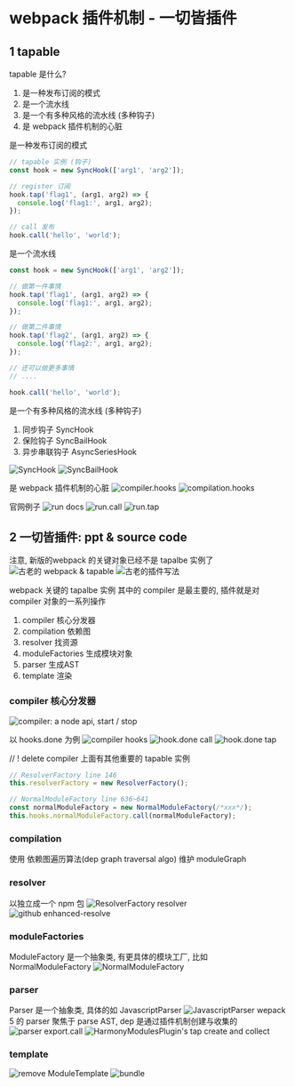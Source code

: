 # webpack 插件机制 - 一切皆插件

## 1 tapable
tapable 是什么?
1. 是一种发布订阅的模式
2. 是一个流水线
3. 是一个有多种风格的流水线 (多种钩子)
4. 是 webpack 插件机制的心脏

是一种发布订阅的模式
``` js
// tapable 实例 (钩子)
const hook = new SyncHook(['arg1', 'arg2']);

// register 订阅
hook.tap('flag1', (arg1, arg2) => {
  console.log('flag1:', arg1, arg2);
});

// call 发布
hook.call('hello', 'world');
```

是一个流水线
``` js
const hook = new SyncHook(['arg1', 'arg2']);

// 做第一件事情
hook.tap('flag1', (arg1, arg2) => {
  console.log('flag1:', arg1, arg2);
});

// 做第二件事情
hook.tap('flag2', (arg1, arg2) => {
  console.log('flag2:', arg1, arg2);
});

// 还可以做更多事情
// ....

hook.call('hello', 'world');
```

是一个有多种风格的流水线 (多种钩子)
1. 同步钩子 SyncHook
2. 保险钩子 SyncBailHook
3. 异步串联钩子 AsyncSeriesHook

![SyncHook](webpack_files/1.jpg)
![SyncBailHook](webpack_files/2.jpg)

是 webpack 插件机制的心脏
![compiler.hooks](webpack_files/19.jpg)
![compilation.hooks](webpack_files/20.jpg)

官网例子
![run docs](webpack_files/23.jpg)
![run.call](webpack_files/21.jpg)
![run.tap](webpack_files/22.jpg)


## 2 一切皆插件: ppt & source code

注意, 新版的webpack 的关键对象已经不是 tapalbe 实例了
![古老的 webpack & tapable](webpack_files/24.jpg)
![古老的插件写法](webpack_files/25.jpg)

webpack 关键的 tapalbe 实例
其中的 compiler 是最主要的, 插件就是对 compiler 对象的一系列操作
1. compiler 核心分发器
2. compilation 依赖图
3. resolver 找资源
4. moduleFactories 生成模块对象
5. parser 生成AST
6. template 渲染

### compiler 核心分发器
![compiler: a node api, start / stop](webpack_files/26.jpg)

以 hooks.done 为例
![compiler hooks](webpack_files/3.jpg)
![hook.done call](webpack_files/4.jpg)
![hook.done tap](webpack_files/8.jpg)


// ! delete
compiler 上面有其他重要的 tapable 实例
``` js
// ResolverFactory line 146
this.resolverFactory = new ResolverFactory();

// NormalModuleFactory line 636~641
const normalModuleFactory = new NormalModuleFactory(/*xxx*/);
this.hooks.normalModuleFactory.call(normalModuleFactory);
```

### compilation
使用 依赖图遍历算法(dep graph traversal algo) 维护 moduleGraph

### resolver
以独立成一个 npm 包
![ResolverFactory resolver](webpack_files/27.jpg)
![github enhanced-resolve](webpack_files/29.jpg)

### moduleFactories
ModuleFactory 是一个抽象类, 有更具体的模块工厂, 比如 NormalModuleFactory
![NormalModuleFactory](webpack_files/5.jpg)

### parser
Parser 是一个抽象类, 具体的如 JavascriptParser
![JavascriptParser](webpack_files/6.jpg)
wepack 5 的 parser 聚焦于 parse AST, dep 是通过插件机制创建与收集的
![parser export.call](webpack_files/30.jpg)
![HarmonyModulesPlugin's tap create and collect](webpack_files/7.jpg)

### template
![remove ModuleTemplate](webpack_files/28.jpg)
![bundle](webpack_files/31.jpg)


